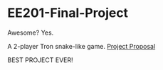 EE201-Final-Project
===================

Awesome? Yes.

A 2-player Tron snake-like game. [Project Proposal](https://github.com/connor-k/EE201-Final-Project/blob/master/ProjectProposal.pdf)

BEST PROJECT EVER!
